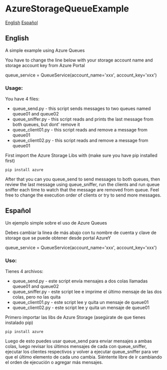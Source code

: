 # AzureStorageQueueExample

[English](#English) [Español](#Español)
 
## English

A simple example using Azure Queues

You have to change the line below with your storage account name and storage account key from Azure Portal

queue_service = QueueService(account_name='xxx', account_key='xxx')

### Usage:
You have 4 files:

* queue_send.py - this script sends messages to two queues named queue01 and queue02
* queue_sniffer.py - this script reads and prints the last message from both queues, but dont' remove it
* queue_client01.py - this script reads and remove a message from queue01
* queue_client02.py - this script reads and remove a message from queue01

First import the Azure Storage Libs with (make sure you have pip installed first)

```
pip install azure
```
After that you can you queue_send to send messages to both queues, then review the last message using queue_sniffer, run the clients and run queue sniffer each time to watch that the message are removed from queue. Feel free to change the execution order of clients or try to send more messages.


## Español

Un ejemplo simple sobre el uso de Azure Queues

Debes cambiar la linea de más abajo con tu nombre de cuenta y clave de storage que se puede obtener desde portal AzureY

queue_service = QueueService(account_name='xxx', account_key='xxx')

### Uso:

Tienes 4 archivos:

* queue_send.py - este script envía mensajes a dos colas llamadas queue01 and queue02
* queue_sniffer.py - este script lee e imprime el último mensaje de las dos colas, pero no las quita
* queue_client01.py - este script lee y quita un mensaje de queue01
* queue_client02.py - este script lee y quita un mensaje de  queue01

Primero importar las libs de Azure Storage (asegúrate de que tienes instalado pip)

```
pip install azure
```
Luego de esto puedes usar queue_send para enviar mensajes a ambas colas, luego revisar los últimos mensajes de cada con queue_sniffer, ejecutar los clientes respectivos y volver a ejecutar queue_sniffer para ver que el último elemento de cada uno cambia. Siéntente libre de ir cambiando el orden de ejecución o agregar más mensajes.
